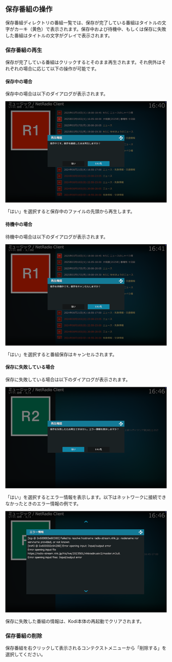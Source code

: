 
## 保存番組の操作

保存番組ディレクトリの番組一覧では、保存が完了している番組はタイトルの文字がカーキ（黄色）で表示されます。保存中および待機中、もしくは保存に失敗した番組はタイトルの文字がグレイで表示されます。

### 保存番組の再生

保存が完了している番組はクリックするとそのまま再生されます。それ例外はそれぞれの場合に応じて以下の操作が可能です。

#### 保存中の場合

保存中の場合は以下のダイアログが表示されます。

![保存中](images/1_トップ画面/2_保存番組ディレクトリ/4_再生/保存中.png)

「はい」を選択すると保存中のファイルの先頭から再生します。

#### 待機中の場合

待機中の場合は以下のダイアログが表示されます。

![待機中](images/1_トップ画面/2_保存番組ディレクトリ/4_再生/待機中.png)

「はい」を選択すると番組保存はキャンセルされます。

#### 保存に失敗している場合

保存に失敗している場合は以下のダイアログが表示されます。

![保存失敗](images/1_トップ画面/2_保存番組ディレクトリ/4_再生/保存失敗.png)

「はい」を選択するとエラー情報を表示します。以下はネットワークに接続できなかったときのエラー情報の例です。

![エラー情報](images/1_トップ画面/2_保存番組ディレクトリ/4_再生/エラー情報.png)

保存に失敗した番組の情報は、Kodi本体の再起動でクリアされます。

### 保存番組の削除

保存番組を右クリックして表示されるコンテクストメニューから「削除する」を選択してください。

